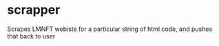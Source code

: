 # scrapper
Scrapes LMNFT webiste for a particular string of html code, and pushes that back to user
